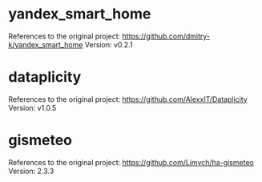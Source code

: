 # yandex_smart_home
References to the original project: https://github.com/dmitry-k/yandex_smart_home
Version: v0.2.1

# dataplicity
References to the original project: https://github.com/AlexxIT/Dataplicity
Version: v1.0.5

# gismeteo
References to the original project: https://github.com/Limych/ha-gismeteo
Version: 2.3.3
